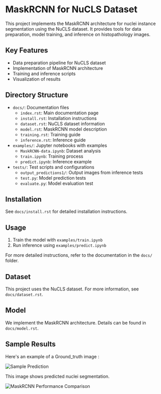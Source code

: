 # MaskRCNN for NuCLS Dataset

This project implements the MaskRCNN architecture for nuclei instance segmentation using the NuCLS dataset. It provides tools for data preparation, model training, and inference on histopathology images.

## Key Features

* Data preparation pipeline for NuCLS dataset
* Implementation of MaskRCNN architecture
* Training and inference scripts
* Visualization of results

## Directory Structure

- `docs/`: Documentation files
  - `index.rst`: Main documentation page
  - `install.rst`: Installation instructions
  - `dataset.rst`: NuCLS dataset information
  - `model.rst`: MaskRCNN model description
  - `training.rst`: Training guide
  - `inference.rst`: Inference guide
- `examples/`: Jupyter notebooks with examples
  - `MaskRCNN-data.ipynb`: Dataset analysis
  - `train.ipynb`: Training process
  - `predict.ipynb`: Inference example
- `tests/`: Test scripts and configurations
  - `output_predictions1/`: Output images from inference tests
  - `test.py`: Model prediction tests
  - `evaluate.py`: Model evaluation test

## Installation

See `docs/install.rst` for detailed installation instructions.

## Usage

1. Train the model with `examples/train.ipynb`
2. Run inference using `examples/predict.ipynb`

For more detailed instructions, refer to the documentation in the `docs/` folder.

## Dataset

This project uses the NuCLS dataset. For more information, see `docs/dataset.rst`.

## Model

We implement the MaskRCNN architecture. Details can be found in `docs/model.rst`.

## Sample Results

Here's an example of a Ground_truth image :

![Sample Prediction](tests/visualization/output.png)

This image shows predicted nuclei segmentation.

![MaskRCNN Performance Comparison](tests/visualization/prediction.png)

